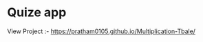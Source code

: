 # Quize app

View Project :- https://pratham0105.github.io/Multiplication-Tbale/



















